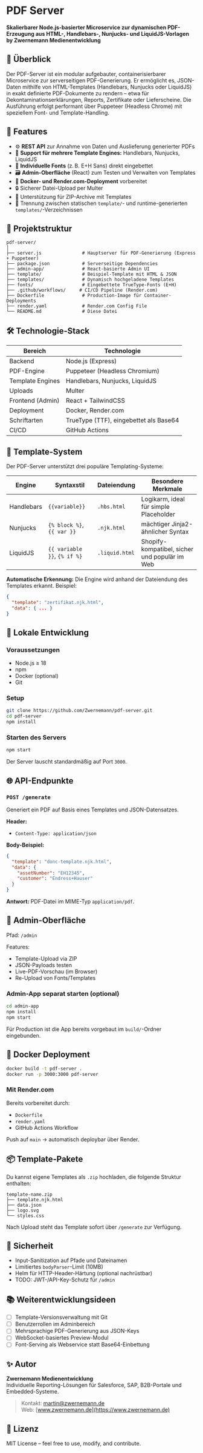 
# PDF Server

**Skalierbarer Node.js-basierter Microservice zur dynamischen PDF-Erzeugung aus HTML-, Handlebars-, Nunjucks- und LiquidJS-Vorlagen**  
**by Zwernemann Medienentwicklung**

## 🧩 Überblick

Der PDF-Server ist ein modular aufgebauter, containerisierbarer Microservice zur serverseitigen PDF-Generierung. Er ermöglicht es, JSON-Daten mithilfe von HTML-Templates (Handlebars, Nunjucks oder LiquidJS) in exakt definierte PDF-Dokumente zu rendern – etwa für Dekontaminationserklärungen, Reports, Zertifikate oder Lieferscheine. Die Ausführung erfolgt performant über Puppeteer (Headless Chrome) mit speziellem Font- und Template-Handling.

## 🚀 Features

- ⚙️ **REST API** zur Annahme von Daten und Auslieferung generierter PDFs
- 📄 **Support für mehrere Template Engines:** Handlebars, Nunjucks, LiquidJS
- 🎨 **Individuelle Fonts** (z. B. E+H Sans) direkt eingebettet
- 🗃️ **Admin-Oberfläche** (React) zum Testen und Verwalten von Templates
- 🐳 **Docker- und Render.com-Deployment** vorbereitet
- 🔒 Sicherer Datei-Upload per Multer
- 🔁 Unterstützung für ZIP-Archive mit Templates
- 📁 Trennung zwischen statischen `template/`- und runtime-generierten `templates/`-Verzeichnissen

## 📂 Projektstruktur

```plaintext
pdf-server/
│
├── server.js               # Hauptserver für PDF-Generierung (Express + Puppeteer)
├── package.json            # Serverseitige Dependencies
├── admin-app/              # React-basierte Admin UI
├── template/               # Beispiel-Template mit HTML & JSON
├── templates/              # Dynamisch hochgeladene Templates
├── fonts/                  # Eingebettete TrueType-Fonts (E+H)
├── .github/workflows/     # CI/CD Pipeline (Render.com)
├── Dockerfile              # Production-Image für Container-Deployments
├── render.yaml             # Render.com Config File
└── README.md               # Diese Datei
```

## 🛠️ Technologie-Stack

| Bereich            | Technologie                                |
|--------------------|---------------------------------------------|
| Backend            | Node.js (Express)                          |
| PDF-Engine         | Puppeteer (Headless Chromium)              |
| Template Engines   | Handlebars, Nunjucks, LiquidJS             |
| Uploads            | Multer                                     |
| Frontend (Admin)   | React + TailwindCSS                        |
| Deployment         | Docker, Render.com                         |
| Schriftarten       | TrueType (TTF), eingebettet als Base64     |
| CI/CD              | GitHub Actions                             |

## 📐 Template-System

Der PDF-Server unterstützt drei populäre Templating-Systeme:

| Engine      | Syntaxstil                        | Dateiendung    | Besondere Merkmale                            |
|-------------|------------------------------------|----------------|-----------------------------------------------|
| Handlebars  | `{{variable}}`                     | `.hbs.html`    | Logikarm, ideal für simple Placeholder         |
| Nunjucks    | `{% block %}`, `{{ var }}`         | `.njk.html`    | mächtiger Jinja2-ähnlicher Syntax              |
| LiquidJS    | `{{ variable }}`, `{% if %}`       | `.liquid.html` | Shopify-kompatibel, sicher und populär im Web |

**Automatische Erkennung:** Die Engine wird anhand der Dateiendung des Templates erkannt. Beispiel:

```json
{
  "template": "zertifikat.njk.html",
  "data": { ... }
}
```

## 🔧 Lokale Entwicklung

### Voraussetzungen

- Node.js ≥ 18
- npm
- Docker (optional)
- Git

### Setup

```bash
git clone https://github.com/Zwernemann/pdf-server.git
cd pdf-server
npm install
```

### Starten des Servers

```bash
npm start
```

Der Server lauscht standardmäßig auf Port `3000`.

## 🌐 API-Endpunkte

### `POST /generate`

Generiert ein PDF auf Basis eines Templates und JSON-Datensatzes.

**Header:**
- `Content-Type: application/json`

**Body-Beispiel:**
```json
{
  "template": "donc-template.njk.html",
  "data": {
    "assetNumber": "EH12345",
    "customer": "Endress+Hauser"
  }
}
```

**Antwort:**
PDF-Datei im MIME-Typ `application/pdf`.

## 🧪 Admin-Oberfläche

Pfad: `/admin`

Features:
- Template-Upload via ZIP
- JSON-Payloads testen
- Live-PDF-Vorschau (im Browser)
- Re-Upload von Fonts/Templates

### Admin-App separat starten (optional)

```bash
cd admin-app
npm install
npm start
```

Für Production ist die App bereits vorgebaut im `build/`-Ordner eingebunden.

## 🐳 Docker Deployment

```bash
docker build -t pdf-server .
docker run -p 3000:3000 pdf-server
```

### Mit Render.com

Bereits vorbereitet durch:
- `Dockerfile`
- `render.yaml`
- GitHub Actions Workflow

Push auf `main` → automatisch deploybar über Render.

## 📦 Template-Pakete

Du kannst eigene Templates als `.zip` hochladen, die folgende Struktur enthalten:

```
template-name.zip
├── template.njk.html
├── data.json
├── logo.svg
└── styles.css
```

Nach Upload steht das Template sofort über `/generate` zur Verfügung.

## 🔐 Sicherheit

- Input-Sanitization auf Pfade und Dateinamen
- Limitiertes `bodyParser`-Limit (10MB)
- Helm für HTTP-Header-Härtung (optional nachrüstbar)
- TODO: JWT-/API-Key-Schutz für `/admin`

## 📚 Weiterentwicklungsideen

- [ ] Template-Versionsverwaltung mit Git
- [ ] Benutzerrollen im Adminbereich
- [ ] Mehrsprachige PDF-Generierung aus JSON-Keys
- [ ] WebSocket-basiertes Preview-Modul
- [ ] Font-Serving als Webservice statt Base64-Einbettung

## ✨ Autor

**Zwernemann Medienentwicklung**  
Individuelle Reporting-Lösungen für Salesforce, SAP, B2B-Portale und Embedded-Systeme.

> Kontakt: martin@zwernemann.de  
> Web: [www.zwernemann.de](https://www.zwernemann.de)

## 📄 Lizenz

MIT License – feel free to use, modify, and contribute.
